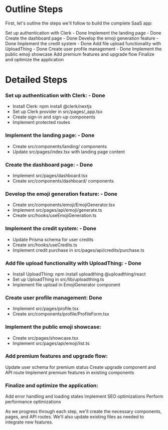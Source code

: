 # Outline Steps

First, let's outline the steps we'll follow to build the complete SaaS app:

Set up authentication with Clerk - Done
Implement the landing page - Done
Create the dashboard page - Done
Develop the emoji generation feature - Done
Implement the credit system - Done
Add file upload functionality with UploadThing - Done
Create user profile management - Done
Implement the public emoji showcase
Add premium features and upgrade flow
Finalize and optimize the application


# Detailed Steps

### Set up authentication with Clerk: - Done

- Install Clerk: npm install @clerk/nextjs
- Set up Clerk provider in src/pages/_app.tsx
- Create sign-in and sign-up components
- Implement protected routes


### Implement the landing page: - Done

- Create src/components/landing/ components
- Update src/pages/index.tsx with landing page content


### Create the dashboard page: - Done

- Implement src/pages/dashboard.tsx
- Create src/components/dashboard/ components


### Develop the emoji generation feature: - Done

- Create src/components/emoji/EmojiGenerator.tsx
- Implement src/pages/api/emoji/generate.ts
- Create src/hooks/useEmojiGeneration.ts


### Implement the credit system: - Done

- Update Prisma schema for user credits
- Create src/hooks/useCredits.ts
- Implement credit purchase in src/pages/api/credits/purchase.ts


### Add file upload functionality with UploadThing: - Done

- Install UploadThing: npm install uploadthing @uploadthing/react
- Set up UploadThing in src/lib/uploadthing.ts
- Implement file upload in EmojiGenerator component


### Create user profile management: Done

- Implement src/pages/profile.tsx
- Create src/components/profile/ProfileForm.tsx


### Implement the public emoji showcase:

- Create src/pages/showcase.tsx
- Implement src/pages/api/emoji/list.ts


### Add premium features and upgrade flow:

Update user schema for premium status
Create upgrade component and API route
Implement premium features in existing components


### Finalize and optimize the application:

Add error handling and loading states
Implement SEO optimizations
Perform performance optimizations



As we progress through each step, we'll create the necessary components, pages, and API routes. We'll also update existing files as needed to integrate new features.


